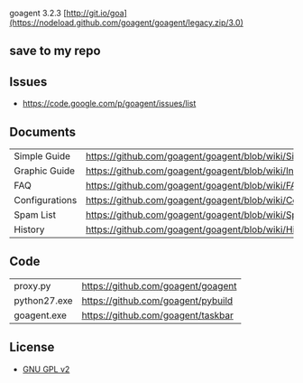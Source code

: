 goagent 3.2.3 [http://git.io/goa](https://nodeload.github.com/goagent/goagent/legacy.zip/3.0)

## save to my repo
## Issues
* https://code.google.com/p/goagent/issues/list

## Documents
|    |   |
| --------   | :----  |
| Simple Guide | https://github.com/goagent/goagent/blob/wiki/SimpleGuide.md |
| Graphic Guide | https://github.com/goagent/goagent/blob/wiki/InstallGuide.md |
| FAQ | https://github.com/goagent/goagent/blob/wiki/FAQ.md |
| Configurations | https://github.com/goagent/goagent/blob/wiki/ConfigIntroduce.md.ini |
| Spam List | https://github.com/goagent/goagent/blob/wiki/SpamList.md |
| History | https://github.com/goagent/goagent/blob/wiki/History.md |

## Code
| | |
| --------   | :----  |
| proxy.py | https://github.com/goagent/goagent |
| python27.exe | https://github.com/goagent/pybuild |
| goagent.exe | https://github.com/goagent/taskbar |

## License
 * [GNU GPL v2](http://www.gnu.org/licenses/old-licenses/gpl-2.0.html)

